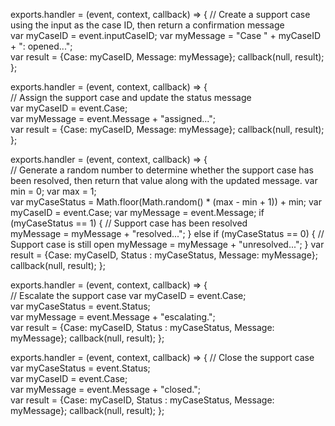 exports.handler = (event, context, callback) => {
    // Create a support case using the input as the case ID, then return a confirmation message   
   var myCaseID = event.inputCaseID;
   var myMessage = "Case " + myCaseID + ": opened...";   
   var result = {Case: myCaseID, Message: myMessage};
   callback(null, result);    
};

exports.handler = (event, context, callback) => {    
    // Assign the support case and update the status message    
    var myCaseID = event.Case;    
    var myMessage = event.Message + "assigned...";    
    var result = {Case: myCaseID, Message: myMessage};
    callback(null, result);        
};

exports.handler = (event, context, callback) => {    
    // Generate a random number to determine whether the support case has been resolved, then return that value along with the updated message.
    var min = 0;
    var max = 1;    
    var myCaseStatus = Math.floor(Math.random() * (max - min + 1)) + min;
    var myCaseID = event.Case;
    var myMessage = event.Message;
    if (myCaseStatus == 1) {
        // Support case has been resolved    
        myMessage = myMessage + "resolved...";
    } else if (myCaseStatus == 0) {
        // Support case is still open
        myMessage = myMessage + "unresolved...";
    } 
    var result = {Case: myCaseID, Status : myCaseStatus, Message: myMessage};
    callback(null, result); 
};

exports.handler = (event, context, callback) => {    
    // Escalate the support case 
    var myCaseID = event.Case;    
    var myCaseStatus = event.Status;    
    var myMessage = event.Message + "escalating.";    
    var result = {Case: myCaseID, Status : myCaseStatus, Message: myMessage};
    callback(null, result);
};

exports.handler = (event, context, callback) => { 
    // Close the support case    
    var myCaseStatus = event.Status;    
    var myCaseID = event.Case;    
    var myMessage = event.Message + "closed.";    
    var result = {Case: myCaseID, Status : myCaseStatus, Message: myMessage};
    callback(null, result);
};
